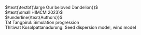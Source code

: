 $\text{\textbf{\large Our beloved Dandelion}}$ <br>
$\text{\small HIMCM 2023}$ <br>
$\underline{\text{Authors}}$ <br>
$\text{Tat Tangpirul: Simulation progression}$ <br>
$\text{Thitiwat Kosolpattanadurong: Seed dispersion model, wind model}$ <br>
